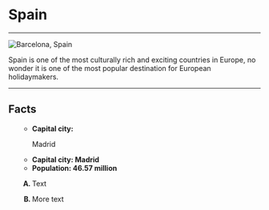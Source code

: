 <h1>Spain</h1>

<hr>

<img src="https://dynaimage.cdn.cnn.com/cnn/q_auto,w_1903,c_fill,g_auto,h_1070,ar_16:9/http%3A%2F%2Fcdn.cnn.com%2Fcnnnext%2Fdam%2Fassets%2F170706113411-spain.jpg" alt="Barcelona, Spain">

<p>
  Spain is one of the most culturally rich and exciting countries in Europe, no wonder it is one of the most popular destination for European holidaymakers.
  </p>
 
<hr>

 <h2>Facts</h2>
 <p>
  <ul>
    <ul style="font-weight: bold;">
      <li>Capital city:<p><span style="font-weight: normal;"> Madrid</span></p></li>
    <li>Capital city: Madrid</li>
    <li>Population: 46.57 million</li>
  </ul>
</p>

<ol type="A">
  <li style="font-weight: bold;">
    <p><span style="font-weight: normal;">Text</span></p>
  </li>
  <li style="font-weight: bold;">
    <p><span style="font-weight: normal;">More text</span></p>
  </li>
</ol>
